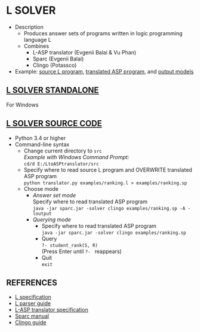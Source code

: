 [source L program]: https://github.com/iensen/LtoASPtranslator/blob/master/src/examples/ranking.l
[translated ASP program]: https://github.com/iensen/LtoASPtranslator/blob/master/src/examples/ranking.sp
[output models]: https://github.com/iensen/LtoASPtranslator/blob/master/src/examples/ranking.txt
[L SOLVER STANDALONE]: https://github.com/iensen/LtoASPtranslator/blob/master/Lsolver.zip?raw=true
[L SOLVER SOURCE CODE]: https://github.com/iensen/LtoASPtranslator/archive/master.zip
[L specification]: https://github.com/iensen/LtoASPtranslator/blob/master/Lspec/Lspec.pdf
[L parser guide]: https://github.com/iensen/LtoASPtranslator/blob/master/docs/Lparser_guide.txt
[L-ASP translator specification]: https://github.com/iensen/LtoASPtranslator/blob/master/docs/translator_spec.txt
[Sparc manual]: https://github.com/iensen/sparc/blob/master/User_Manual/Sparc_Manual.pdf
[Clingo guide]: http://sourceforge.net/projects/potassco/files/guide/2.0/guide-2.0.pdf

# L SOLVER
- Description
  - Produces answer sets of programs written in logic programming language L
  - Combines
    - L-ASP translator (Evgenii Balai & Vu Phan)
    - Sparc (Evgenii Balai)
    - Clingo (Potassco)
- Example: [source L program], [translated ASP program], and [output models]

## [L SOLVER STANDALONE]
For Windows

## [L SOLVER SOURCE CODE]
- Python 3.4 or higher
- Command-line syntax
  - Change current directory to `src`  
    *Example with Windows Command Prompt:*  
    `cd/d E:/LtoASPtranslator/src`
  - Specify where to read source L program and OVERWRITE translated ASP program  
    `python translator.py examples/ranking.l > examples/ranking.sp`
  - Choose mode
    - *Answer set mode*  
      Specify where to read translated ASP program  
      `java -jar sparc.jar -solver clingo examples/ranking.sp -A -loutput`
    - *Querying mode*  
      - Specify where to read translated ASP program  
        `java -jar sparc.jar -solver clingo examples/ranking.sp`
      - Query  
        `?- student_rank(S, R)`  
        (Press Enter until `?- ` reappears)
      - Quit  
        `exit`

## REFERENCES
- [L specification]
- [L parser guide]
- [L-ASP translator specification]
- [Sparc manual]
- [Clingo guide]
